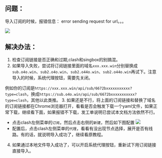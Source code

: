 ## 问题：
导入订阅的时候，报错信息： error sending request for url。。。

![](/img2/error_import.png)
## 解决办法：

 1. 检查订阅链接是否正确和过期,clash和singbox的别搞混。
 2. 如果导入失败，尝试将订阅链接里面的域名`xxx.xxx.win`分别替换成`sub.o4o.win`、`sub2.o4o.win`、`sub2.o44o.win`、`sub2.o44o.win`再试下。注意导入的时候，系统代理按钮，需要先关闭。

 例如你的订阅是`https://xxx.xxx.win/api/sub/6672bxxxxxxxxxxx?type=clash`，换成`https://sub.o4o.win/api/sub/6672bxxxxxxxxxxx?type=clash`，其他以此类推。
 3. 如果还是不行，将上面的订阅链接和替换了域名的订阅链接都在Chrome浏览器打开，看看是否会触发下载一个yaml文件，如果正常下载，继续看下面，如果报错不下载，发工单说明已尝试本文档方法依然不行。

- 点击clash左侧菜单的`订阅`，然后点击右侧的`新建`，然后如下图配置
![](/img2/local_import.png)
- 配置后，点击clash左侧菜单的`代理`，看看有没出现节点选择，展开是否有线路。有的话，就说明导入成功了，继续看原教程。

4. 如果通过本地文件导入成功了，可以开启系统代理按钮，重新试下用订阅链接直接导入。